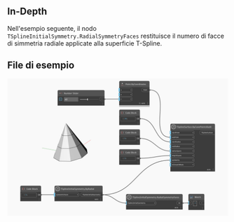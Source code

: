 <!--- Autodesk.DesignScript.Geometry.TSpline.TSplineInitialSymmetry.RadialSymmetryFaces --->
<!--- KEPMQRB4UWQVYMWKTRJCLWPDVWKZZWWGLXPFTHDOMJBKQKGTWA7A --->
## In-Depth
Nell'esempio seguente, il nodo `TSplineInitialSymmetry.RadialSymmetryFaces` restituisce il numero di facce di simmetria radiale applicate alla superficie T-Spline.

## File di esempio

![Example](./KEPMQRB4UWQVYMWKTRJCLWPDVWKZZWWGLXPFTHDOMJBKQKGTWA7A_img.jpg)
